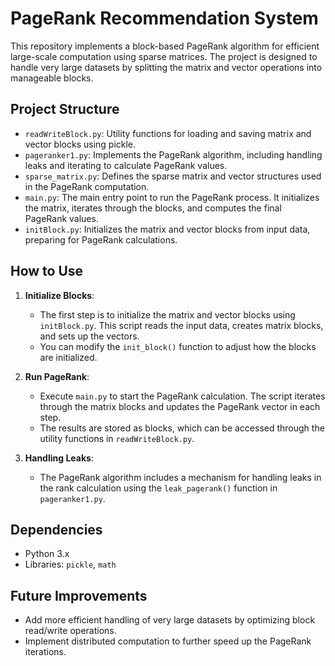 # PageRank Recommendation System

This repository implements a block-based PageRank algorithm for efficient large-scale computation using sparse matrices. The project is designed to handle very large datasets by splitting the matrix and vector operations into manageable blocks.

## Project Structure

- `readWriteBlock.py`: Utility functions for loading and saving matrix and vector blocks using pickle.
- `pageranker1.py`: Implements the PageRank algorithm, including handling leaks and iterating to calculate PageRank values.
- `sparse_matrix.py`: Defines the sparse matrix and vector structures used in the PageRank computation.
- `main.py`: The main entry point to run the PageRank process. It initializes the matrix, iterates through the blocks, and computes the final PageRank values.
- `initBlock.py`: Initializes the matrix and vector blocks from input data, preparing for PageRank calculations.

## How to Use

1. **Initialize Blocks**:
   - The first step is to initialize the matrix and vector blocks using `initBlock.py`. This script reads the input data, creates matrix blocks, and sets up the vectors.
   - You can modify the `init_block()` function to adjust how the blocks are initialized.

2. **Run PageRank**:
   - Execute `main.py` to start the PageRank calculation. The script iterates through the matrix blocks and updates the PageRank vector in each step.
   - The results are stored as blocks, which can be accessed through the utility functions in `readWriteBlock.py`.

3. **Handling Leaks**:
   - The PageRank algorithm includes a mechanism for handling leaks in the rank calculation using the `leak_pagerank()` function in `pageranker1.py`.

## Dependencies

- Python 3.x
- Libraries: `pickle`, `math`

## Future Improvements

- Add more efficient handling of very large datasets by optimizing block read/write operations.
- Implement distributed computation to further speed up the PageRank iterations.
